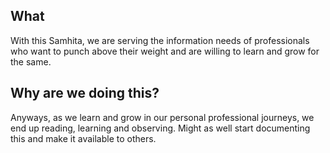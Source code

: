 ## What

With this Samhita, we are serving the information needs of professionals who want to punch above their weight and are willing to learn and grow for the same.

## Why are we doing this?

Anyways, as we learn and grow in our personal professional journeys, we end up reading, learning and observing. Might as well start documenting this and make it available to others.
